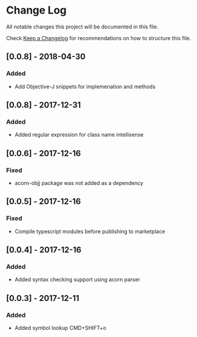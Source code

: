 # Change Log
All notable changes this project will be documented in this file.

Check [Keep a Changelog](http://keepachangelog.com/) for recommendations on how to structure this file.

## [0.0.8] - 2018-04-30
### Added
- Add Objective-J snippets for implemenation and methods

## [0.0.8] - 2017-12-31
### Added
- Added regular expression for class name intellisense

## [0.0.6] - 2017-12-16
### Fixed
- acorn-objj package was not added as a dependency

## [0.0.5] - 2017-12-16
### Fixed
- Compile typescript modules before publishing to marketplace

## [0.0.4] - 2017-12-16
### Added
- Added syntax checking support using acorn parser

## [0.0.3] - 2017-12-11
### Added
- Added symbol lookup CMD+SHIFT+o

